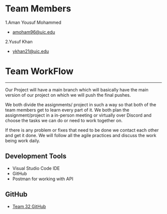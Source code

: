 # Team Members
1.Aman Yousuf Mohammed

- amoham96@uic.edu

2.Yusuf Khan

- ykhan21@uic.edu

 
 # Team WorkFlow
 -----------------
 Our Project will have a main branch which will basically have the main version of our project on which we will push the final pushes.
 
 We both divide the assignments/ project in such a way so that both of the team members get to learn every part of it. We both plan the assignment/project in a in-person meeting or virtually over Discord and choose the tasks we can do or need to work together on.
 
 If there is any problem or fixes that need to be done we contact each other and get it done. We will follow all the agile practices and discuss the work being work daily.
 
 ## Development Tools
 - Visual Studio Code IDE
 - GitHub
 - Postman for working with API
 
 ## GitHub
 
 - [Team 32 GitHub](https://uic-cs484.github.io/assignment-1---team-project-proposal-team32/doc.html)
 
 

